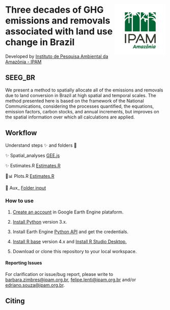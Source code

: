 <div>
    <img src='./aux/ipam_logo.jpg' height='auto' width='160' align='right'>
  <h1>  Three decades of GHG emissions and removals associated with land use change in Brazil </h1>
</div>

Developed by [Instituto de Pesquisa Ambiental da Amazônia - IPAM](https://ipam.org.br/)<br>



## SEEG_BR 

We present a method to spatially allocate all of the emissions and removals due to land conversion in Brazil at high spatial and temporal scales. The method presented here is based on the framework of the National Communications, considering the processes quantified, the equations, emission factors, carbon stocks, and annual increments, but improves on the spatial information over which all calculations are applied. 



## Workflow
   
   Understand steps ✨ and folders 📂

 ✨ Spatial_analyses [GEE.js](https://github.com/musx/mapbiomas-cerrado-col6/tree/main/1-feature-space)

 ✨ Estimates.R [Estimates.R](https://github.com/musx/mapbiomas-cerrado-col6/tree/main/4-integrate-map)

 📂📊 Plots.R [Estimates.R](https://github.com/musx/mapbiomas-cerrado-col6/tree/main/4-integrate-map)

 📂 Aux_ [Folder input](https://github.com/musx/mapbiomas-cerrado-col6/tree/main/4-integrate-map)

### How to use
1. [Create an account](https://signup.earthengine.google.com/) in Google Earth Engine plataform.

2. [Install Python](https://www.python.org/downloads/) version 3.x.

3. Install Earth Engine [Python API](https://developers.google.com/earth-engine/guides/python_install) and get the credentials. 

4. [Install R base](https://cran.r-project.org/bin/) version 4.x and [Install R Studio Desktop.](https://www.rstudio.com/products/rstudio/download/)

5. Download or clone this repository to your local workspace.


#### Reporting Issues
For clarification or issue/bug report, please write to <barbara.zimbres@ipam.org.br>, <felipe.lenti@ipam.org.br> and/or <edriano.souza@ipam.org.br>.


## Citing
